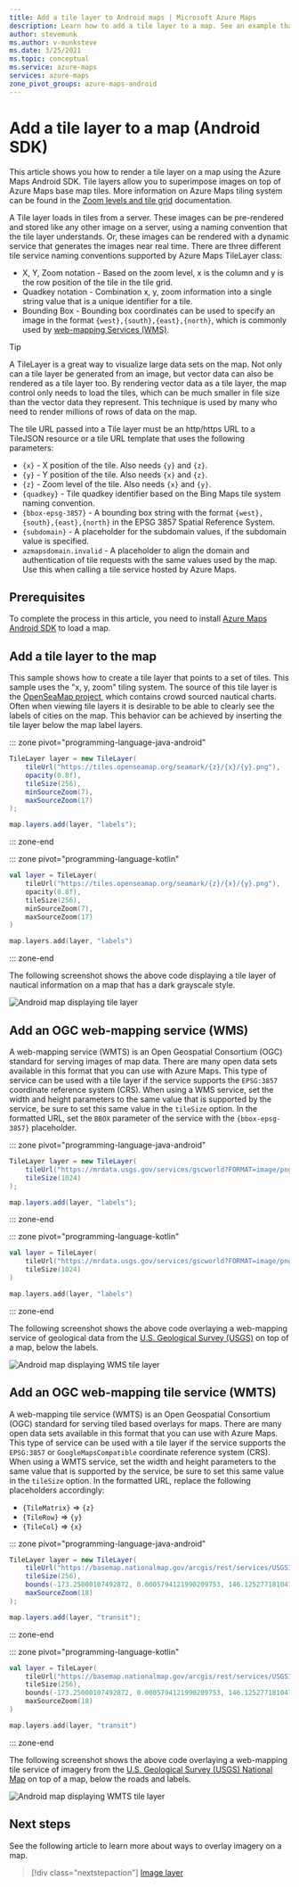 ```yaml
---
title: Add a tile layer to Android maps | Microsoft Azure Maps
description: Learn how to add a tile layer to a map. See an example that uses the Azure Maps Android SDK to add a weather radar overlay to a map.
author: stevemunk
ms.author: v-munksteve
ms.date: 3/25/2021
ms.topic: conceptual
ms.service: azure-maps
services: azure-maps
zone_pivot_groups: azure-maps-android
---
```


# Add a tile layer to a map (Android SDK)

This article shows you how to render a tile layer on a map using the Azure Maps Android SDK. Tile layers allow you to superimpose images on top of Azure Maps base map tiles. More information on Azure Maps tiling system can be found in the [Zoom levels and tile grid](zoom-levels-and-tile-grid.md) documentation.

A Tile layer loads in tiles from a server. These images can be pre-rendered and stored like any other image on a server, using a naming convention that the tile layer understands. Or, these images can be rendered with a dynamic service that generates the images near real time. There are three different tile service naming conventions supported by Azure Maps TileLayer class:

* X, Y, Zoom notation - Based on the zoom level, x is the column and y is the row position of the tile in the tile grid.
* Quadkey notation - Combination x, y, zoom information into a single string value that is a unique identifier for a tile.
* Bounding Box - Bounding box coordinates can be used to specify an image in the format `{west},{south},{east},{north}`, which is commonly used by [web-mapping Services (WMS)](https://www.opengeospatial.org/standards/wms).

> [!TIP]
> A TileLayer is a great way to visualize large data sets on the map. Not only can a tile layer be generated from an image, but vector data can also be rendered as a tile layer too. By rendering vector data as a tile layer, the map control only needs to load the tiles, which can be much smaller in file size than the vector data they represent. This technique is used by many who need to render millions of rows of data on the map.

The tile URL passed into a Tile layer must be an http/https URL to a TileJSON resource or a tile URL template that uses the following parameters:

* `{x}` - X position of the tile. Also needs `{y}` and `{z}`.
* `{y}` - Y position of the tile. Also needs `{x}` and `{z}`.
* `{z}` - Zoom level of the tile. Also needs `{x}` and `{y}`.
* `{quadkey}` - Tile quadkey identifier based on the Bing Maps tile system naming convention.
* `{bbox-epsg-3857}` - A bounding box string with the format `{west},{south},{east},{north}` in the EPSG 3857 Spatial Reference System.
* `{subdomain}` - A placeholder for the subdomain values, if the subdomain value is specified.
* `azmapsdomain.invalid` - A placeholder to align the domain and authentication of tile requests with the same values used by the map. Use this when calling a tile service hosted by Azure Maps.

## Prerequisites

To complete the process in this article, you need to install [Azure Maps Android SDK](how-to-use-android-map-control-library.md) to load a map.

## Add a tile layer to the map

This sample shows how to create a tile layer that points to a set of tiles. This sample uses the "x, y, zoom" tiling system. The source of this tile layer is the [OpenSeaMap project](https://openseamap.org/index.php), which contains crowd sourced nautical charts. Often when viewing tile layers it is desirable to be able to clearly see the labels of cities on the map. This behavior can be achieved by inserting the tile layer below the map label layers.

::: zone pivot="programming-language-java-android"

```java
TileLayer layer = new TileLayer(
    tileUrl("https://tiles.openseamap.org/seamark/{z}/{x}/{y}.png"),
    opacity(0.8f),
    tileSize(256),
    minSourceZoom(7),
    maxSourceZoom(17)
);

map.layers.add(layer, "labels");
```

::: zone-end

::: zone pivot="programming-language-kotlin"

```kotlin
val layer = TileLayer(
    tileUrl("https://tiles.openseamap.org/seamark/{z}/{x}/{y}.png"),
    opacity(0.8f),
    tileSize(256),
    minSourceZoom(7),
    maxSourceZoom(17)
)

map.layers.add(layer, "labels")
```

::: zone-end

The following screenshot shows the above code displaying a tile layer of nautical information on a map that has a dark grayscale style.

![Android map displaying tile layer](media/how-to-add-tile-layer-android-map/xyz-tile-layer-android.png)

## Add an OGC web-mapping service (WMS)

A web-mapping service (WMTS) is an Open Geospatial Consortium (OGC) standard for serving images of map data. There are many open data sets available in this format that you can use with Azure Maps. This type of service can be used with a tile layer if the service supports the `EPSG:3857` coordinate reference system (CRS). When using a WMS service, set the width and height parameters to the same value that is supported by the service, be sure to set this same value in the `tileSize` option. In the formatted URL, set the `BBOX` parameter of the service with the `{bbox-epsg-3857}` placeholder.

::: zone pivot="programming-language-java-android"

``` java
TileLayer layer = new TileLayer(
    tileUrl("https://mrdata.usgs.gov/services/gscworld?FORMAT=image/png&HEIGHT=1024&LAYERS=geology&REQUEST=GetMap&STYLES=default&TILED=true&TRANSPARENT=true&WIDTH=1024&VERSION=1.3.0&SERVICE=WMS&CRS=EPSG:3857&BBOX={bbox-epsg-3857}"),
    tileSize(1024)
);

map.layers.add(layer, "labels");
```

::: zone-end

::: zone pivot="programming-language-kotlin"

```kotlin
val layer = TileLayer(
    tileUrl("https://mrdata.usgs.gov/services/gscworld?FORMAT=image/png&HEIGHT=1024&LAYERS=geology&REQUEST=GetMap&STYLES=default&TILED=true&TRANSPARENT=true&WIDTH=1024&VERSION=1.3.0&SERVICE=WMS&CRS=EPSG:3857&BBOX={bbox-epsg-3857}"),
    tileSize(1024)
)

map.layers.add(layer, "labels")
```

::: zone-end

The following screenshot shows the above code overlaying a web-mapping service of geological data from the [U.S. Geological Survey (USGS)](https://mrdata.usgs.gov/) on top of a map, below the labels.

![Android map displaying WMS tile layer](media/how-to-add-tile-layer-android-map/android-tile-layer-wms.jpg)

## Add an OGC web-mapping tile service (WMTS)

A web-mapping tile service (WMTS) is an Open Geospatial Consortium (OGC) standard for serving tiled based overlays for maps. There are many open data sets available in this format that you can use with Azure Maps. This type of service can be used with a tile layer if the service supports the `EPSG:3857` or `GoogleMapsCompatible` coordinate reference system (CRS). When using a WMTS service, set the width and height parameters to the same value that is supported by the service, be sure to set this same value in the `tileSize` option. In the formatted URL, replace the following placeholders accordingly:

* `{TileMatrix}` => `{z}`
* `{TileRow}` => `{y}`
* `{TileCol}` => `{x}`

::: zone pivot="programming-language-java-android"

``` java
TileLayer layer = new TileLayer(
    tileUrl("https://basemap.nationalmap.gov/arcgis/rest/services/USGSImageryOnly/MapServer/WMTS/tile/1.0.0/USGSImageryOnly/default/GoogleMapsCompatible/{z}/{y}/{x}"),
    tileSize(256),
    bounds(-173.25000107492872, 0.0005794121990209753, 146.12527718104752, 71.506811402077),
    maxSourceZoom(18)
);

map.layers.add(layer, "transit");
```

::: zone-end

::: zone pivot="programming-language-kotlin"

```kotlin
val layer = TileLayer(
    tileUrl("https://basemap.nationalmap.gov/arcgis/rest/services/USGSImageryOnly/MapServer/WMTS/tile/1.0.0/USGSImageryOnly/default/GoogleMapsCompatible/{z}/{y}/{x}"),
    tileSize(256),
    bounds(-173.25000107492872, 0.0005794121990209753, 146.12527718104752, 71.506811402077),
    maxSourceZoom(18)
)

map.layers.add(layer, "transit")
```

::: zone-end

The following screenshot shows the above code overlaying a web-mapping tile service of imagery from the [U.S. Geological Survey (USGS) National Map](https://viewer.nationalmap.gov/services/) on top of a map, below the roads and labels.

![Android map displaying WMTS tile layer](media/how-to-add-tile-layer-android-map/android-tile-layer-wmts.jpg)

## Next steps

See the following article to learn more about ways to overlay imagery on a map.

> [!div class="nextstepaction"]
> [Image layer](map-add-image-layer-android.md)

